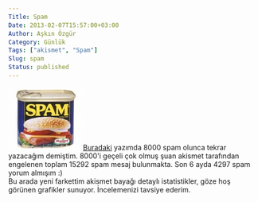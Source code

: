 ```yaml
---
Title: Spam
Date: 2013-02-07T15:57:00+03:00
Author: Aşkın Özgür
Category: Günlük
Tags: ["akismet", "Spam"]
Slug: spam
Status: published
---
```


![](/uploads/2009/08/spam.jpg)[Buradaki](/tr/blog/yasasin-spam/ "Burdaki") yazımda 8000 spam olunca tekrar yazacağım demiştim. 8000'i geçeli çok olmuş şuan akismet tarafından engelenen toplam 15292 spam mesaj bulunmakta. Son 6 ayda 4297 spam yorum almışım :)  
Bu arada yeni farkettim akismet bayağı detaylı istatistikler, göze hoş görünen grafikler sunuyor. İncelemenizi tavsiye ederim.
